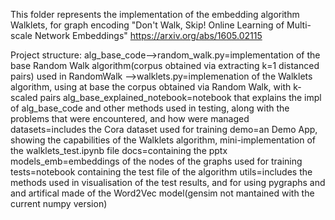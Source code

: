 This folder represents the implementation of the embedding algorithm Walklets, for graph encoding
"Don't Walk, Skip! Online Learning of Multi-scale Network Embeddings"
<https://arxiv.org/abs/1605.02115>

Project structure:
alg_base_code-->random_walk.py=implementation of the base Random Walk algorithm(corpus obtained via extracting k=1 distanced pairs) used in RandomWalk 
	     -->walklets.py=implemenation of the Walklets algorithm, using at base the corpus obtained via Random Walk, with k-scaled pairs
alg_base_explained_notebook=notebook that explains the impl of alg_base_code and other methods used in testing, along with the problems that were encountered, and how were managed
datasets=includes the Cora dataset used for training
demo=an Demo App, showing the capabilities of the Walklets algorithm, mini-implementation of the walklets_test.ipynb file
docs=containing the pptx
models_emb=embeddings of the nodes of the graphs used for training
tests=notebook containing the test file of the algorithm
utils=includes the methods used in visualisation of the test results, and for using pygraphs and and artifical made of the Word2Vec model(gensim not mantained with the current numpy version)
